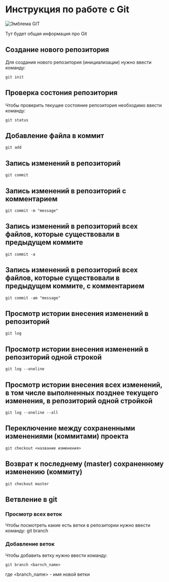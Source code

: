 # Инструкция по работе с Git

![Эмблема GIT](git.jpg)

Тут будет общая информация про Git

## Создание нового репозитория

Для создания нового репозитория (инициализации) нужно ввести команду:

    git init

## Проверка состония репозитория

Чтобы проверить текущее состояние репозитория необходимо ввести команду:

    git status

## Добавление файла в коммит

    git add

## Запись изменений в репозиторий

    git commit

## Запись изменений в репозиторий с комментарием

    git commit -m "message"

## Запись изменений в репозиторий всех файлов, которые существовали в предыдущем коммите

    git commit -a

## Запись изменений в репозиторий всех файлов, которые существовали в предыдущем коммите, с комментарием

    git commit -am "message"

## Просмотр истории внесения изменений в репозиторий

    git log

## Просмотр истории внесения изменений в репозиторий одной строкой

    git log --oneline

## Просмотр истории внесения **всех** изменений, в том числе выполненных позднее текущего изменения, в репозиторий одной стройкой

    git log --oneline --all

## Переключение между сохраненными изменениями (коммитами) проекта

    git checkout <название изменения>

## Возврат к последнему (master) сохраненному изменению (коммиту)

    git checkout master

## Ветвление в git

### Просмотр всех веток

Чтобы посмотреть какие есть ветки в репозитории нужно ввести команду:
    git branch

### Добавление веток

Чтобы добавить ветку нужно ввести команду:

    git branch <barnch_name>

где <branch_name> - имя новой ветки